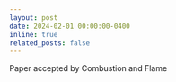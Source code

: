 ```yaml
---
layout: post
date: 2024-02-01 00:00:00-0400
inline: true
related_posts: false
---
```


Paper accepted by Combustion and Flame